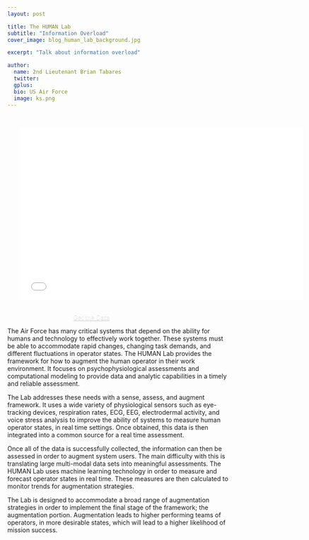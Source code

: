```yaml
---
layout: post

title: The HUMAN Lab 
subtitle: "Information Overload"
cover_image: blog_human_lab_background.jpg

excerpt: "Talk about information overload"

author:
  name: 2nd Lieutenant Brian Tabares 
  twitter: 
  gplus: 
  bio: US Air Force
  image: ks.png
---
```

<div style="padding: 30px;">
<iframe width="640" height="390" src="//www.youtube.com/embed/T3g9-apSDH0" frameborder="0" allowfullscreen></iframe>
</div>


<div style="width: 220px; margin-bottom: 1em; margin-left: auto; margin-right: auto;">
<style scoped>
        .button-secondary {
            color: white;
            border-radius: 4px;
            text-shadow: 0 1px 1px rgba(0, 0, 0, 0.2);
            padding: 0.5em;
 }

.button-secondary {
	background: rgb(66, 184, 221);
}

.button-xlarge {
            font-size: 125%;
}

</style>
<a href="https://drive.google.com/a/fogmine.com/?ddrp=1#folders/0B_GGwHmyCMrId1l6VVZmTjJKUGc" class="button-secondary pure-buttoni button-xlarge"><i class="fa fa-shopping-cart fa-lg"></i>Get the Data</a>
</div>


The Air Force has many critical systems that depend on the ability for humans and technology to effectively work together. These systems must be able to accommodate rapid changes, changing task demands, and different fluctuations in operator states.  The HUMAN Lab provides the framework for how to augment the human operator in their work environment.  It focuses on psychophysiological assessments and computational modeling to provide data and analytic capabilities in a timely and reliable assessment.

The Lab addresses these needs with a sense, assess, and augment framework.  It uses a wide variety of physiological sensors such as eye-tracking devices, respiration rates, ECG, EEG, electrodermal activity, and voice stress analysis to improve the ability of systems to measure human operator states, in real time settings.  Once obtained, this data is then integrated into a common source for a real time assessment.

Once all of the data is successfully collected, the information can then be assessed in order to augment system users.  The main difficulty with this is translating large multi-modal data sets into meaningful assessments.  The HUMAN Lab uses machine learning technology in order to measure and forecast operator states in real time.  These measures are then calculated to monitor trends for augmentation strategies.

The Lab is designed to accommodate a broad range of augmentation strategies in order to implement the final stage of the framework; the augmentation portion. Augmentation leads to higher performing teams of operators, in more desirable states, which will lead to a higher likelihood of mission success.  
